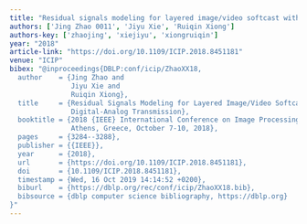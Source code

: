 ```yaml
---
title: "Residual signals modeling for layered image/video softcast with hybrid digital-analog transmission"
authors: ['Jing Zhao 0011', 'Jiyu Xie', 'Ruiqin Xiong']
authors-key: ['zhaojing', 'xiejiyu', 'xiongruiqin']
year: "2018"
article-link: "https://doi.org/10.1109/ICIP.2018.8451181"
venue: "ICIP"
bibex: "@inproceedings{DBLP:conf/icip/ZhaoXX18,
  author    = {Jing Zhao and
               Jiyu Xie and
               Ruiqin Xiong},
  title     = {Residual Signals Modeling for Layered Image/Video Softcast with Hybrid
               Digital-Analog Transmission},
  booktitle = {2018 {IEEE} International Conference on Image Processing, {ICIP} 2018,
               Athens, Greece, October 7-10, 2018},
  pages     = {3284--3288},
  publisher = {{IEEE}},
  year      = {2018},
  url       = {https://doi.org/10.1109/ICIP.2018.8451181},
  doi       = {10.1109/ICIP.2018.8451181},
  timestamp = {Wed, 16 Oct 2019 14:14:52 +0200},
  biburl    = {https://dblp.org/rec/conf/icip/ZhaoXX18.bib},
  bibsource = {dblp computer science bibliography, https://dblp.org}
}"
---
```

